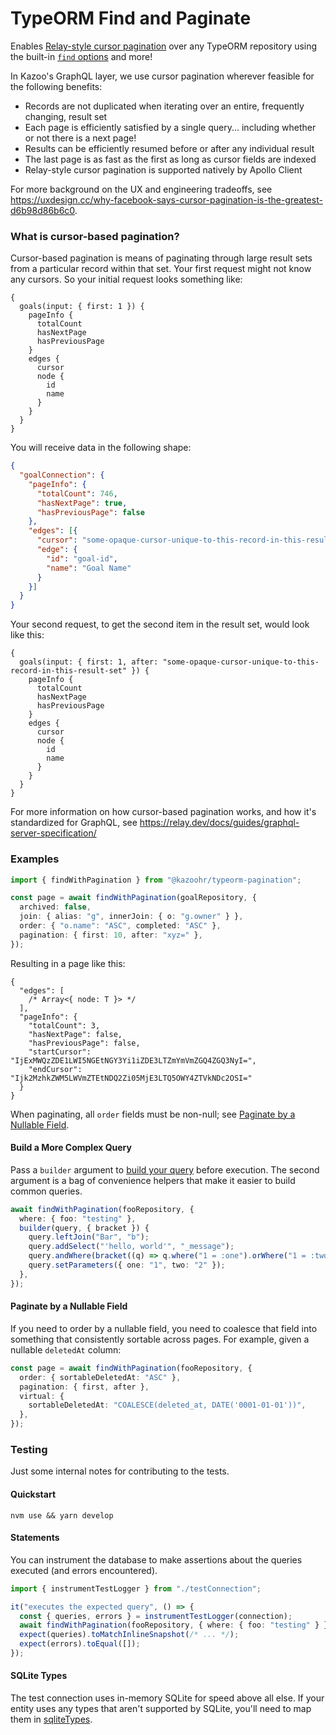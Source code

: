 # TypeORM Find and Paginate

Enables [Relay-style cursor pagination](https://relay.dev/graphql/connections.htm) over any TypeORM repository using the built-in [`find` options](https://github.com/typeorm/typeorm/blob/master/docs/find-options.md) and more!

In Kazoo's GraphQL layer, we use cursor pagination wherever feasible for the following benefits:

- Records are not duplicated when iterating over an entire, frequently changing, result set
- Each page is efficiently satisfied by a single query... including whether or not there is a next page!
- Results can be efficiently resumed before or after any individual result
- The last page is as fast as the first as long as cursor fields are indexed
- Relay-style cursor pagination is supported natively by Apollo Client

For more background on the UX and engineering tradeoffs, see https://uxdesign.cc/why-facebook-says-cursor-pagination-is-the-greatest-d6b98d86b6c0.

### What is cursor-based pagination?

Cursor-based pagination is means of paginating through large result sets from a particular record within that set. Your first request might not know any cursors. So your initial request looks something like:

```gql
{
  goals(input: { first: 1 }) {
    pageInfo {
      totalCount
      hasNextPage
      hasPreviousPage
    }
    edges {
      cursor
      node {
        id
        name
      }
    }
  }
}
```

You will receive data in the following shape:

```json
{
  "goalConnection": {
    "pageInfo": {
      "totalCount": 746,
      "hasNextPage": true,
      "hasPreviousPage": false
    },
    "edges": [{
      "cursor": "some-opaque-cursor-unique-to-this-record-in-this-result-set",
      "edge": {
        "id": "goal-id",
        "name": "Goal Name"
      }
    }]
  }
}
```

Your second request, to get the second item in the result set, would look like this:

```gql
{
  goals(input: { first: 1, after: "some-opaque-cursor-unique-to-this-record-in-this-result-set" }) {
    pageInfo {
      totalCount
      hasNextPage
      hasPreviousPage
    }
    edges {
      cursor
      node {
        id
        name
      }
    }
  }
}
```

For more information on how cursor-based pagination works, and how it's standardized for GraphQL, see https://relay.dev/docs/guides/graphql-server-specification/

### Examples

```ts
import { findWithPagination } from "@kazoohr/typeorm-pagination";

const page = await findWithPagination(goalRepository, {
  archived: false,
  join: { alias: "g", innerJoin: { o: "g.owner" } },
  order: { "o.name": "ASC", completed: "ASC" },
  pagination: { first: 10, after: "xyz=" },
});
```

Resulting in a page like this:

```jsonc
{
  "edges": [
    /* Array<{ node: T }> */
  ],
  "pageInfo": {
    "totalCount": 3,
    "hasNextPage": false,
    "hasPreviousPage": false,
    "startCursor": "IjExMWQzZDE1LWI5NGEtNGY3Yi1iZDE3LTZmYmVmZGQ4ZGQ3NyI=",
    "endCursor": "Ijk2MzhkZWM5LWVmZTEtNDQ2Zi05MjE3LTQ5OWY4ZTVkNDc2OSI="
  }
}
```

When paginating, all `order` fields must be non-null; see [Paginate by a Nullable Field](#paginate-by-a-nullable-field).

#### Build a More Complex Query

Pass a `builder` argument to [build your query](https://github.com/typeorm/typeorm/blob/master/src/query-builder/SelectQueryBuilder.ts) before execution. The second argument is a bag of convenience helpers that make it easier to build common queries.

```ts
await findWithPagination(fooRepository, {
  where: { foo: "testing" },
  builder(query, { bracket }) {
    query.leftJoin("Bar", "b");
    query.addSelect("'hello, world'", "_message");
    query.andWhere(bracket((q) => q.where("1 = :one").orWhere("1 = :two")));
    query.setParameters({ one: "1", two: "2" });
  },
});
```

#### Paginate by a Nullable Field

If you need to order by a nullable field, you need to coalesce that field into something that consistently sortable across pages. For example, given a nullable `deletedAt` column:

```ts
const page = await findWithPagination(fooRepository, {
  order: { sortableDeletedAt: "ASC" },
  pagination: { first, after },
  virtual: {
    sortableDeletedAt: "COALESCE(deleted_at, DATE('0001-01-01'))",
  },
});
```

### Testing

Just some internal notes for contributing to the tests.

#### Quickstart

`nvm use && yarn develop`

#### Statements

You can instrument the database to make assertions about the queries executed (and errors encountered).

```ts
import { instrumentTestLogger } from "./testConnection";

it("executes the expected query", () => {
  const { queries, errors } = instrumentTestLogger(connection);
  await findWithPagination(fooRepository, { where: { foo: "testing" } });
  expect(queries).toMatchInlineSnapshot(/* ... */);
  expect(errors).toEqual([]);
});
```

#### SQLite Types

The test connection uses in-memory SQLite for speed above all else. If your entity uses any types that aren't supported by SQLite, you'll need to map them in [sqliteTypes](./src/testConnection).
